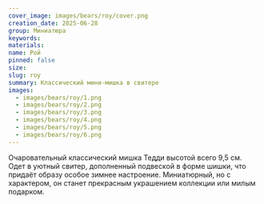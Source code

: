 ```yaml
---
cover_image: images/bears/roy/cover.png
creation_date: 2025-06-28
group: Миниатюра
keywords: 
materials: 
name: Рой
pinned: false
size: 
slug: roy
summary: Классический мини-мишка в свитере
images:
  - images/bears/roy/1.png
  - images/bears/roy/2.png
  - images/bears/roy/3.png
  - images/bears/roy/4.png
  - images/bears/roy/5.png
  - images/bears/roy/6.png
---
```

Очаровательный классический мишка Тедди высотой всего 9,5 см. Одет в уютный свитер, дополненный подвеской в форме шишки, что придаёт образу особое зимнее настроение. Миниатюрный, но с характером, он станет прекрасным украшением коллекции или милым подарком.